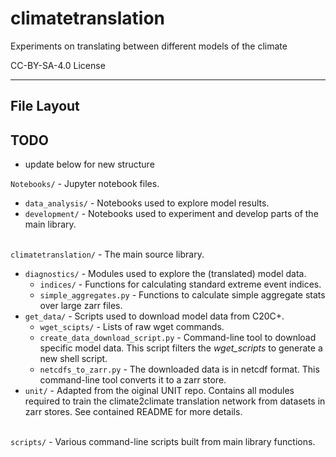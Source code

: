 
climatetranslation
==================

Experiments on translating between different models of the climate


CC-BY-SA-4.0 License

--------------------

File Layout 
-----------

## TODO
- update below for new structure

`Notebooks/` - Jupyter notebook files.
- `data_analysis/` - Notebooks used to explore model results.
- `development/` - Notebooks used to experiment and develop parts of the main library.

\
`climatetranslation/` - The main source library.
- `diagnostics/` - Modules used to explore the (translated) model data.
    - `indices/` - Functions for calculating standard extreme event indices.
    - `simple_aggregates.py` - Functions to calculate simple aggregate stats over large zarr files.
- `get_data/` - Scripts used to download model data from C20C+.
    - `wget_scipts/` - Lists of raw wget commands.
    - `create_data_download_script.py` - Command-line tool to download specific model data. This script filters the *wget\_scripts* to generate a new shell script. 
    - `netcdfs_to_zarr.py` - The downloaded data is in netcdf format. This command-line tool converts it to a zarr store.
- `unit/` - Adapted from the oiginal UNIT repo. Contains all modules required to train the climate2climate translation  network from datasets in zarr stores. See contained README for more details.

\
`scripts/` - Various command-line scripts built from main library functions.